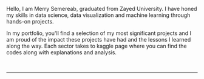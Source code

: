 Hello, I am Merry Semereab, graduated from Zayed University. I have honed my skills in data science, data visualization and machine learning through hands-on projects.

In my portfolio, you'll find a selection of my most significant projects and I am proud of the impact these projects have had and the lessons I learned along the way.
Each sector takes to kaggle page where you can find the codes along with explanations and analysis.

<br/>


---

